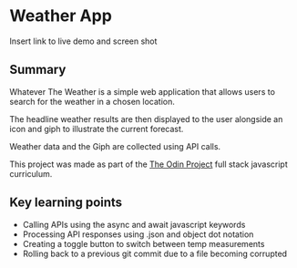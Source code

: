 # Weather App

Insert link to live demo and screen shot

## Summary

Whatever The Weather is a simple web application that allows users to search for the weather in a chosen location.

The headline weather results are then displayed to the user alongside an icon and giph to illustrate the current forecast.

Weather data and the Giph are collected using API calls.

This project was made as part of the [The Odin Project](https://www.theodinproject.com/) full stack javascript curriculum.

## Key learning points

- Calling APIs using the async and await javascript keywords
- Processing API responses using .json and object dot notation
- Creating a toggle button to switch between temp measurements
- Rolling back to a previous git commit due to a file becoming corrupted
